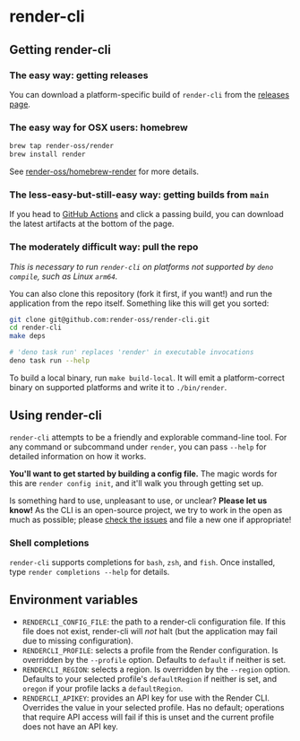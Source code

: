 # render-cli #

## Getting render-cli ##
### The easy way: getting releases ###
You can download a platform-specific build of `render-cli` from the [releases page](https://github.com/render-oss/render-cli/releases).

### The easy way for OSX users: homebrew ###
```bash
brew tap render-oss/render
brew install render
```
See [render-oss/homebrew-render](https://github.com/render-oss/homebrew-render) for more details.

### The less-easy-but-still-easy way: getting builds from `main` ###
If you head to [GitHub Actions](https://github.com/render-oss/render-cli/actions) and click a passing build, you can download the latest artifacts at the bottom of the page.

### The moderately difficult way: pull the repo ###
_This is necessary to run `render-cli` on platforms not supported by `deno compile`, such as Linux `arm64`._

You can also clone this repository (fork it first, if you want!) and run the application from the repo itself. Something like this will get you sorted:

```bash
git clone git@github.com:render-oss/render-cli.git
cd render-cli
make deps

# 'deno task run' replaces 'render' in executable invocations
deno task run --help
```

To build a local binary, run `make build-local`. It will emit a platform-correct binary on supported platforms and write it
to `./bin/render`.

## Using render-cli ##
`render-cli` attempts to be a friendly and explorable command-line tool. For any command or subcommand under `render`, you can pass `--help` for detailed information on how it works.

**You'll want to get started by building a config file.** The magic words for this are `render config init`, and it'll walk you through getting set up.

Is something hard to use, unpleasant to use, or unclear? **Please let us know!** As the CLI is an open-source project, we try to work in the open as much as possible; please [check the issues](https://github.com/render-oss/render-cli/issues) and file a new one if appropriate!

### Shell completions ###
`render-cli` supports completions for `bash`, `zsh`, and `fish`. Once installed, type `render completions --help` for details.

## Environment variables ##
- `RENDERCLI_CONFIG_FILE`: the path to a render-cli configuration file. If this file does not exist, render-cli will _not_ halt (but the application may fail due to missing configuration).
- `RENDERCLI_PROFILE`: selects a profile from the Render configuration. Is overridden by the `--profile` option. Defaults to `default` if neither is set.
- `RENDERCLI_REGION`: selects a region. Is overridden by the `--region` option. Defaults to your selected profile's `defaultRegion` if neither is set, and `oregon` if your profile lacks a `defaultRegion`.
- `RENDERCLI_APIKEY`: provides an API key for use with the Render CLI. Overrides the value in your selected profile. Has no default; operations that require API access will fail if this is unset and the current profile does not have an API key.
